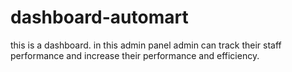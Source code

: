 # dashboard-automart
this is a dashboard. in this admin panel admin can track their staff performance and increase their performance and efficiency.
